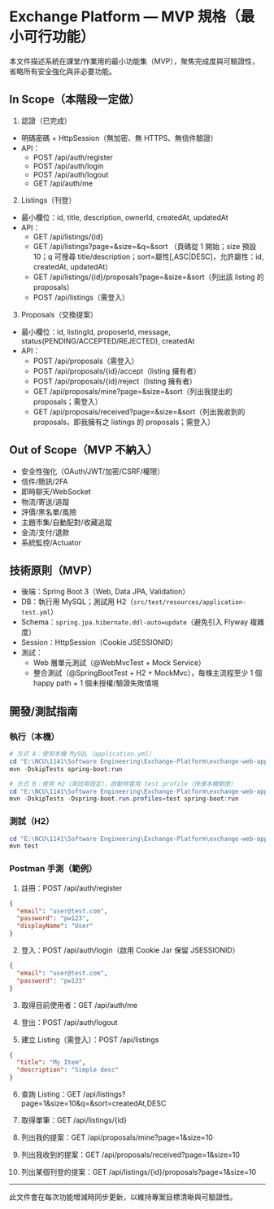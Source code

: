 # Exchange Platform — MVP 規格（最小可行功能）

本文件描述系統在課堂/作業用的最小功能集（MVP），聚焦完成度與可驗證性，省略所有安全強化與非必要功能。

## In Scope（本階段一定做）

1) 認證（已完成）
- 明碼密碼 + HttpSession（無加密、無 HTTPS、無信件驗證）
- API：
  - POST /api/auth/register
  - POST /api/auth/login
  - POST /api/auth/logout
  - GET  /api/auth/me

2) Listings（刊登）
- 最小欄位：id, title, description, ownerId, createdAt, updatedAt
- API：
  - GET /api/listings/{id}
  - GET /api/listings?page=&size=&q=&sort （頁碼從 1 開始；size 預設 10；q 可搜尋 title/description；sort=屬性[,ASC|DESC]，允許屬性：id, createdAt, updatedAt）
  - GET /api/listings/{id}/proposals?page=&size=&sort（列出該 listing 的 proposals）
  - POST /api/listings（需登入）

3) Proposals（交換提案）
- 最小欄位：id, listingId, proposerId, message, status(PENDING/ACCEPTED/REJECTED), createdAt
- API：
  - POST /api/proposals（需登入）
  - POST /api/proposals/{id}/accept（listing 擁有者）
  - POST /api/proposals/{id}/reject（listing 擁有者）
  - GET  /api/proposals/mine?page=&size=&sort（列出我提出的 proposals；需登入）
  - GET  /api/proposals/received?page=&size=&sort（列出我收到的 proposals，即我擁有之 listings 的 proposals；需登入）

## Out of Scope（MVP 不納入）

- 安全性強化（OAuth/JWT/加密/CSRF/權限）
- 信件/簡訊/2FA
- 即時聊天/WebSocket
- 物流/寄送/追蹤
- 評價/黑名單/風險
- 主題市集/自動配對/收藏追蹤
- 金流/支付/退款
- 系統監控/Actuator

## 技術原則（MVP）

- 後端：Spring Boot 3（Web, Data JPA, Validation）
- DB：執行用 MySQL；測試用 H2（`src/test/resources/application-test.yml`）
- Schema：`spring.jpa.hibernate.ddl-auto=update`（避免引入 Flyway 複雜度）
- Session：HttpSession（Cookie JSESSIONID）
- 測試：
  - Web 層單元測試（@WebMvcTest + Mock Service）
  - 整合測試（@SpringBootTest + H2 + MockMvc），每條主流程至少 1 個 happy path + 1 個未授權/驗證失敗情境

## 開發/測試指南

### 執行（本機）

```powershell
# 方式 A：使用本機 MySQL（application.yml）
cd "E:\NCU\1141\Software Engineering\Exchange-Platform\exchange-web-app"
mvn -DskipTests spring-boot:run

# 方式 B：使用 H2（測試用設定），啟動時套用 test profile（快速本機驗證）
cd "E:\NCU\1141\Software Engineering\Exchange-Platform\exchange-web-app"
mvn -DskipTests -Dspring-boot.run.profiles=test spring-boot:run
```

### 測試（H2）

```powershell
cd "E:\NCU\1141\Software Engineering\Exchange-Platform\exchange-web-app"
mvn test
```

### Postman 手測（範例）

1) 註冊：POST /api/auth/register
```json
{
  "email": "user@test.com",
  "password": "pw123",
  "displayName": "User"
}
```

2) 登入：POST /api/auth/login（啟用 Cookie Jar 保留 JSESSIONID）
```json
{
  "email": "user@test.com",
  "password": "pw123"
}
```

3) 取得目前使用者：GET /api/auth/me

4) 登出：POST /api/auth/logout

5) 建立 Listing（需登入）：POST /api/listings
```json
{
  "title": "My Item",
  "description": "Simple desc"
}
```

6) 查詢 Listing：GET /api/listings?page=1&size=10&q=&sort=createdAt,DESC

7) 取得單筆：GET /api/listings/{id}

8) 列出我的提案：GET /api/proposals/mine?page=1&size=10

9) 列出我收到的提案：GET /api/proposals/received?page=1&size=10

10) 列出某個刊登的提案：GET /api/listings/{id}/proposals?page=1&size=10

---

此文件會在每次功能增減時同步更新，以維持專案目標清晰與可驗證性。
